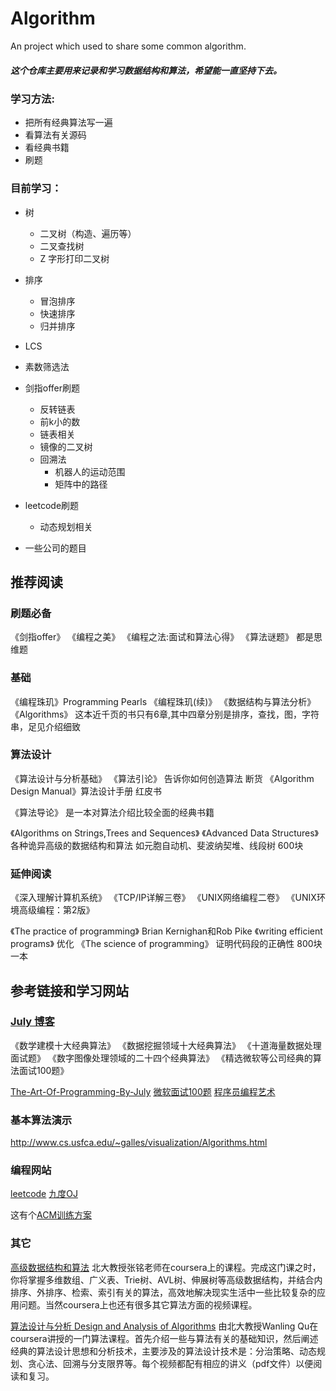 # Algorithm
An project which used to share some common algorithm.

##### 这个仓库主要用来记录和学习数据结构和算法，希望能一直坚持下去。

### 学习方法:
* 把所有经典算法写一遍
* 看算法有关源码
* 看经典书籍
* 刷题

### 目前学习：
* 树
    * 二叉树（构造、遍历等）
    * 二叉查找树
    * Z 字形打印二叉树
* 排序
    * 冒泡排序
    * 快速排序
    * 归并排序
* LCS
* 素数筛选法
* 剑指offer刷题
    * 反转链表
    * 前k小的数
    * 链表相关
    * 镜像的二叉树
    * 回溯法
      * 机器人的运动范围
      * 矩阵中的路径
* leetcode刷题
    * 动态规划相关

* 一些公司的题目
    
## 推荐阅读

### 刷题必备

《剑指offer》
《编程之美》
《编程之法:面试和算法心得》
《算法谜题》 都是思维题

### 基础

《编程珠玑》Programming Pearls
《编程珠玑(续)》
《数据结构与算法分析》
《Algorithms》 这本近千页的书只有6章,其中四章分别是排序，查找，图，字符串，足见介绍细致

### 算法设计

《算法设计与分析基础》
《算法引论》 告诉你如何创造算法   断货
《Algorithm Design Manual》算法设计手册 红皮书

《算法导论》 是一本对算法介绍比较全面的经典书籍

《Algorithms on Strings,Trees and Sequences》
《Advanced Data Structures》 各种诡异高级的数据结构和算法 如元胞自动机、斐波纳契堆、线段树  600块


### 延伸阅读

《深入理解计算机系统》
《TCP/IP详解三卷》
《UNIX网络编程二卷》
《UNIX环境高级编程：第2版》


《The practice of programming》   Brian Kernighan和Rob Pike
《writing efficient programs》  优化
《The science of programming》 证明代码段的正确性   800块一本


## 参考链接和学习网站

### [July 博客](http://blog.csdn.net/v_july_v)

《数学建模十大经典算法》
《数据挖掘领域十大经典算法》
《十道海量数据处理面试题》
《数字图像处理领域的二十四个经典算法》
《精选微软等公司经典的算法面试100题》


[The-Art-Of-Programming-By-July](https://github.com/julycoding/The-Art-Of-Programming-By-July)
[微软面试100题](http://blog.csdn.net/column/details/ms100.html)
[程序员编程艺术](http://blog.csdn.net/v_JULY_v/article/details/6460494)


### 基本算法演示

http://www.cs.usfca.edu/~galles/visualization/Algorithms.html


### 编程网站

[leetcode](http://leetcode.com/)
[九度OJ](http://ac.jobdu.com/index.php)

这有个[ACM训练方案](http://www.java3z.com/cwbwebhome/article/article19/res041.html)

### 其它

[高级数据结构和算法](https://www.coursera.org/learn/gaoji-shuju-jiegou/)  北大教授张铭老师在coursera上的课程。完成这门课之时，你将掌握多维数组、广义表、Trie树、AVL树、伸展树等高级数据结构，并结合内排序、外排序、检索、索引有关的算法，高效地解决现实生活中一些比较复杂的应用问题。当然coursera上也还有很多其它算法方面的视频课程。


[算法设计与分析 Design and Analysis of Algorithms](https://class.coursera.org/algorithms-001/lecture) 由北大教授Wanling Qu在coursera讲授的一门算法课程。首先介绍一些与算法有关的基础知识，然后阐述经典的算法设计思想和分析技术，主要涉及的算法设计技术是：分治策略、动态规划、贪心法、回溯与分支限界等。每个视频都配有相应的讲义（pdf文件）以便阅读和复习。




